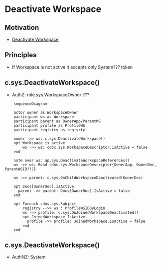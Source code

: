 # Deactivate Workspace

## Motivation

- [Deactivate Workspace](https://github.com/voedger/voedger/issues/53)


## Principles

- If Workspace is not active it accepts only System??? token

## c.sys.DeactivateWorkspace()

- AuthZ: role.sys.WorkspaceOwner ???

```mermaid
    sequenceDiagram
    
    actor owner as WorkspaceOwner
    participant ws as Workspace
    participant parent as OwnerApp/ParentWS
    participant profile as ProfileWS
    participant registry as regisrty

    owner ->> ws: c.sys.DeactivateWorkspace()
    opt Workspace is active
        ws ->> ws: cdoc.sys.WorkspaceDescriptor.IsActive = false
    end

    note over ws: ap.sys.DeactivateWorkspaceReferences()
    ws ->> ws: Read cdoc.sys.WorkspaceDescriptor{OwnerApp, OwnerDoc, ParentWSID???}

    ws ->> parent: c.sys.OnChildWorkspaceDeactivated(OwnerDoc)

    opt Docs[OwnerDoc].IsActive
      parent ->> parent: Docs[OwnerDoc].IsActive = false
    end

    opt Foreach cdos.sys.Subject    
        registry -->> ws : ProfileWSIDByLogin
        ws ->> profile: c.sys.OnJoinedWorkspaceDeactivated()
        opt JoinedWorkspace.IsActive
          profile ->> profile: JoinedWorkspace.IsActive = false
        end
    end
```

## c.sys.DeactivateWorkspace()

- AuthNZ: System


